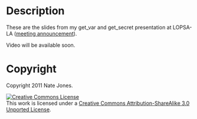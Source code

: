 # Description

These are the slides from my get_var and get_secret presentation at LOPSA-LA ([meeting announcement](http://www.lopsala.org/meetings/20_Jan_2011__puppet.html)).

Video will be available soon.

# Copyright

Copyright 2011 Nate Jones.

<a rel="license" href="http://creativecommons.org/licenses/by-sa/3.0/"><img alt="Creative Commons License" style="border-width:0" src="http://i.creativecommons.org/l/by-sa/3.0/80x15.png" /></a><br />This work is licensed under a <a rel="license" href="http://creativecommons.org/licenses/by-sa/3.0/">Creative Commons Attribution-ShareAlike 3.0 Unported License</a>.
